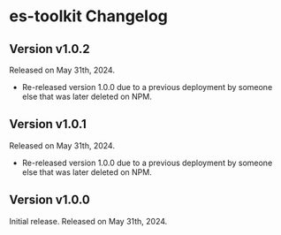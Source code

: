 # es-toolkit Changelog

## Version v1.0.2

Released on May 31th, 2024.

- Re-released version 1.0.0 due to a previous deployment by someone else that was later deleted on NPM.

## Version v1.0.1

Released on May 31th, 2024.

- Re-released version 1.0.0 due to a previous deployment by someone else that was later deleted on NPM.

## Version v1.0.0

Initial release. Released on May 31th, 2024.